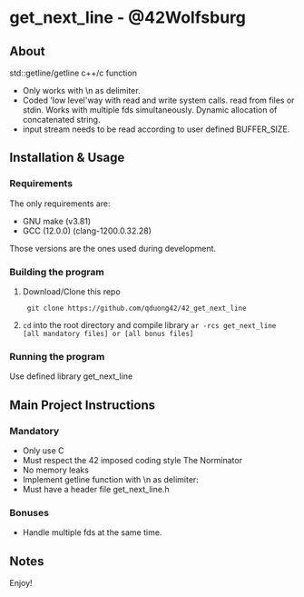 # get_next_line - @42Wolfsburg

## About

std::getline/getline c++/c function

- Only works with \n as delimiter. 
- Coded 'low level'way with read and write system calls. read from files or stdin. Works with multiple fds simultaneously. Dynamic allocation of concatenated string.
- input stream needs to be read according to user defined BUFFER_SIZE.

## Installation & Usage

### Requirements
The only requirements are:
- GNU make (v3.81)
- GCC (12.0.0) (clang-1200.0.32.28)

Those versions are the ones used during development.

### Building the program

1. Download/Clone this repo

        git clone https://github.com/qduong42/42_get_next_line
2. `cd` into the root directory and compile library `ar -rcs get_next_line [all mandatory files] or [all bonus files]`

### Running the program

Use defined library get_next_line

## Main Project Instructions

### Mandatory

- Only use C
- Must respect the 42 imposed coding style The Norminator
- No memory leaks
- Implement getline function with \n as delimiter:
- Must have a header file get_next_line.h

### Bonuses

- Handle multiple fds at the same time.
    
## Notes

Enjoy!

